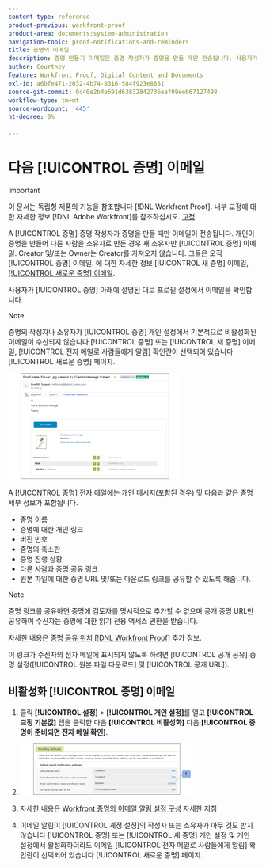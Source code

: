 ```yaml
---
content-type: reference
product-previous: workfront-proof
product-area: documents;system-administration
navigation-topic: proof-notifications-and-reminders
title: 증명의 이메일
description: 증명 만들기 이메일은 증명 작성자가 증명을 만들 때만 전송됩니다. 사용자가 증명을 만들어 다른 사람을 소유자로 만든 경우 새 소유자만 증명된 이메일을 받습니다. Creator 및/또는 Owner는 Creator를 가져오지 않습니다. 증명 만들기만 받습니다. 새 증명 이메일에 대한 자세한 내용은 새 증명 이메일을 참조하십시오.
author: Courtney
feature: Workfront Proof, Digital Content and Documents
exl-id: a6bfe471-2032-4b74-8316-584f923e8651
source-git-commit: 0c40e2b4e691d63832842736eaf09eeb67127498
workflow-type: tm+mt
source-wordcount: '445'
ht-degree: 0%

---
```


# 다음 [!UICONTROL 증명] 이메일

>[!IMPORTANT]
>
>이 문서는 독립형 제품의 기능을 참조합니다 [!DNL Workfront Proof]. 내부 교정에 대한 자세한 정보 [!DNL Adobe Workfront]를 참조하십시오. [교정](../../../review-and-approve-work/proofing/proofing.md).

A [!UICONTROL 증명] 증명 작성자가 증명을 만들 때만 이메일이 전송됩니다. 개인이 증명을 만들어 다른 사람을 소유자로 만든 경우 새 소유자만 [!UICONTROL 증명] 이메일. Creator 및/또는 Owner는 Creator를 가져오지 않습니다. 그들은 오직 [!UICONTROL 증명] 이메일. 에 대한 자세한 정보 [!UICONTROL 새 증명] 이메일, [[!UICONTROL 새로운 증명] 이메일](../../../workfront-proof/wp-emailsntfctns/proof-notifications-and-reminders/new-proof-email.md).

사용자가 [!UICONTROL 증명] 아래에 설명된 대로 프로필 설정에서 이메일을 확인합니다.

>[!NOTE]
>
> 증명의 작성자나 소유자가 [!UICONTROL 증명] 개인 설정에서 기본적으로 비활성화된 이메일이 수신되지 않습니다 [!UICONTROL 증명] 또는 [!UICONTROL 새 증명] 이메일, [!UICONTROL 전자 메일로 사람들에게 알림] 확인란이 선택되어 있습니다 [!UICONTROL 새로운 증명] 페이지.

![Proof_Made_Email.png](assets/proof-made-email-350x214.png)

A [!UICONTROL 증명] 전자 메일에는 개인 메시지(포함된 경우) 및 다음과 같은 증명 세부 정보가 포함됩니다.

* 증명 이름
* 증명에 대한 개인 링크
* 버전 번호
* 증명의 축소판
* 증명 진행 상황
* 다른 사람과 증명 공유 링크
* 원본 파일에 대한 증명 URL 및/또는 다운로드 링크를 공유할 수 있도록 해줍니다.

>[!NOTE]
>
> 증명 링크를 공유하면 증명에 검토자를 명시적으로 추가할 수 없으며 공개 증명 URL만 공유하며 수신자는 증명에 대한 읽기 전용 액세스 권한을 받습니다.

자세한 내용은 [증명 공유 위치 [!DNL Workfront Proof]](../../../workfront-proof/wp-work-proofsfiles/share-proofs-and-files/share-proof.md) 추가 정보.

이 링크가 수신자의 전자 메일에 표시되지 않도록 하려면 [!UICONTROL 공개 공유] 증명 설정([!UICONTROL 원본 파일 다운로드] 및 [!UICONTROL 공개 URL]).

## 비활성화 [!UICONTROL 증명] 이메일

1. 클릭 **[!UICONTROL 설정]** > **[!UICONTROL 개인 설정]**&#x200B;를 열고 **[!UICONTROL 교정 기본값]** 탭을 클릭한 다음 **[!UICONTROL 비활성화]** 다음 **[!UICONTROL 증명이 준비되면 전자 메일 확인]**.

1. ![Proof_Made_-_proofing_defaults.png](assets/proof-made---proofing-defaults-350x103.png)

1. 자세한 내용은 [Workfront 증명의 이메일 알림 설정 구성](../../../workfront-proof/wp-emailsntfctns/email-alerts/config-email-notification-settings-wp.md) 자세한 지침
1. 이메일 알림이 [!UICONTROL 계정 설정]의 작성자 또는 소유자가 아무 것도 받지 않습니다 [!UICONTROL 증명] 또는 [!UICONTROL 새 증명] 개인 설정 및 개인 설정에서 활성화하더라도 이메일 [!UICONTROL 전자 메일로 사람들에게 알림] 확인란이 선택되어 있습니다 [!UICONTROL 새로운 증명] 페이지.
